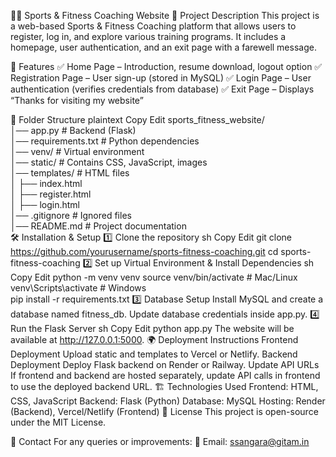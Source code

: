 🏋️‍♂️ Sports & Fitness Coaching Website
📌 Project Description
This project is a web-based Sports & Fitness Coaching platform that allows users to register, log in, and explore various training programs. It includes a homepage, user authentication, and an exit page with a farewell message.

🚀 Features
✅ Home Page – Introduction, resume download, logout option
✅ Registration Page – User sign-up (stored in MySQL)
✅ Login Page – User authentication (verifies credentials from database)
✅ Exit Page – Displays “Thanks for visiting my website”

📂 Folder Structure
plaintext
Copy
Edit
sports_fitness_website/  
│── app.py              # Backend (Flask)  
│── requirements.txt    # Python dependencies  
│── venv/               # Virtual environment  
│── static/             # Contains CSS, JavaScript, images  
│── templates/          # HTML files  
│   ├── index.html  
│   ├── register.html  
│   ├── login.html  
│── .gitignore          # Ignored files  
│── README.md           # Project documentation  
🛠 Installation & Setup
1️⃣ Clone the repository
sh
Copy
Edit
git clone https://github.com/yourusername/sports-fitness-coaching.git
cd sports-fitness-coaching
2️⃣ Set up Virtual Environment & Install Dependencies
sh
Copy
Edit
python -m venv venv
source venv/bin/activate   # Mac/Linux  
venv\Scripts\activate      # Windows  
pip install -r requirements.txt
3️⃣ Database Setup
Install MySQL and create a database named fitness_db.
Update database credentials inside app.py.
4️⃣ Run the Flask Server
sh
Copy
Edit
python app.py
The website will be available at http://127.0.0.1:5000.
🌍 Deployment Instructions
Frontend Deployment
Upload static and templates to Vercel or Netlify.
Backend Deployment
Deploy Flask backend on Render or Railway.
Update API URLs
If frontend and backend are hosted separately, update API calls in frontend to use the deployed backend URL.
🏗 Technologies Used
Frontend: HTML, CSS, JavaScript
Backend: Flask (Python)
Database: MySQL
Hosting: Render (Backend), Vercel/Netlify (Frontend)
📜 License
This project is open-source under the MIT License.

📩 Contact
For any queries or improvements:
📧 Email: ssangara@gitam.in